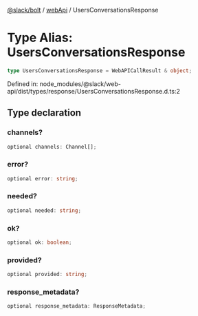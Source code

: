 [@slack/bolt](../../../../index.md) / [webApi](../index.md) / UsersConversationsResponse

# Type Alias: UsersConversationsResponse

```ts
type UsersConversationsResponse = WebAPICallResult & object;
```

Defined in: node\_modules/@slack/web-api/dist/types/response/UsersConversationsResponse.d.ts:2

## Type declaration

### channels?

```ts
optional channels: Channel[];
```

### error?

```ts
optional error: string;
```

### needed?

```ts
optional needed: string;
```

### ok?

```ts
optional ok: boolean;
```

### provided?

```ts
optional provided: string;
```

### response\_metadata?

```ts
optional response_metadata: ResponseMetadata;
```
